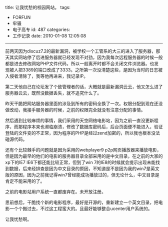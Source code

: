 title: 让我忧愁的校园网站。
tags:
  - FORFUN
  - 牢骚
  - 电子高专
id: 487
categories:
  - 工作记录
date: 2010-01-08 12:05:08
---

前两天因为discuz7.2的最新漏洞，被学校一个工管系的大三的进入了服务器，那天其实网站停了后进服务器就已经发现不对劲，因为我每次远程服务器的时候一般都是进去修改网站PHP文件代码，所以一般离开时都不会关闭文件浏览器。也发现被人把3389的端口改成了3333。之所第一次没清楚这些，是因为当时的日志被入侵者清除了，我等他再进来，我记录IP。

第二天他自己在论坛发了个致管理者的话，大概就是最新漏洞云云，他又怎么进了服务器云云，既然没数据丢失，就不追究什么了。

昨天干脆把网站服务器里面的涉及到所有的密码全换了一次。权限分配到现在还没做改动，我接手服务器的时候，之前的权限完全就没有注意分配的事情。

然后遇到比较麻烦的事情，我们采用的天空网络电影站，因为之前一直没更新程序，而那程序本来也濒临崩溃，修改了数据库密码后，后台页面便不能进入，验证登陆的文件变的不正常，因为程序的PHP是经过zend加密的，所以我也根本没法碰源代码。

还有个比较棘手的问题就是因为采用的webplayer9 p2p网页播放器来播放电影，但是因为最早的他们的电影的服务器目录全部采用的是中文目录，在之前的大家的xp下的IE7 IE6下都还能比较正常，但到了win 7的IE8的时候就会提示出现未能找到数据，后来经排查是因为中文目录的原因，不知道是不是因为我的win7是英文版的原因，因为之前我记得win7曾经能成功播放过的，但无论什么，中文目录是肯定不能采用的了。

之前的电影站用户系统一直都废弃在。未开放注册。

思前想后，干脆找个新的电影程序，最好是开源的，重新建立一个英文目录，把电影一个个搬过去，不过这工程蛮大的。且最好能够整合ucenter用户系统的。

让我忧愁啊。